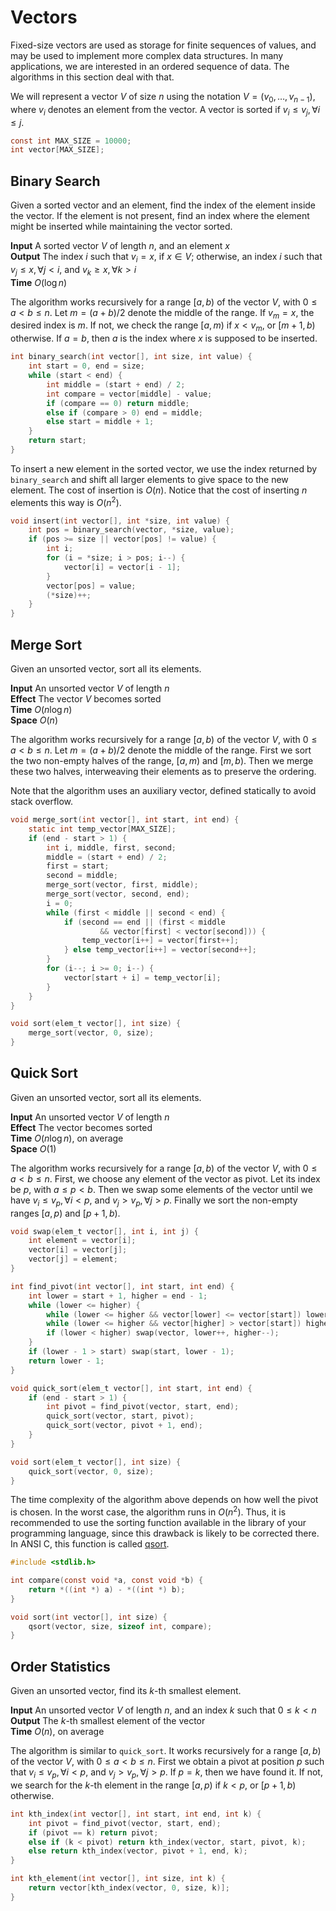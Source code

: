 # Vectors

Fixed-size vectors are used as storage for finite sequences of values, and may
be used to implement more complex data structures. In many applications, we are
interested in an ordered sequence of data. The algorithms in this section deal
with that.

We will represent a vector $V$ of size $n$ using the notation $V=(v_0,
\ldots, v_{n-1})$, where $v_i$ denotes an element from the vector. A vector is
sorted if $v_i \leq v_j, \forall i \leq j$.

```c
const int MAX_SIZE = 10000;
int vector[MAX_SIZE];
```


## Binary Search

Given a sorted vector and an element, find the index of the element inside the
vector. If the element is not present, find an index where the element might
be inserted while maintaining the vector sorted.

**Input** A sorted vector $V$ of length $n$, and an element $x$ \
**Output** The index $i$ such that $v_i = x$, if $x \in V$; otherwise,
an index $i$ such that $v_j \leq x, \forall j < i$, and $v_k \geq x,
\forall k > i$ \
**Time** $O(\log{n})$

The algorithm works recursively for a range $[a, b)$ of the vector $V$, with $0
\leq a < b \leq n$. Let $m = (a + b) / 2$ denote the middle of the range.  If
$v_m = x$, the desired index is $m$. If not, we check the range $[a, m)$ if $x <
v_m$, or $[m + 1, b)$ otherwise. If $a = b$, then $a$ is the index where $x$ is
supposed to be inserted.

```c
int binary_search(int vector[], int size, int value) {
    int start = 0, end = size;
    while (start < end) {
        int middle = (start + end) / 2;
        int compare = vector[middle] - value;
        if (compare == 0) return middle;
        else if (compare > 0) end = middle;
        else start = middle + 1;
    }
    return start;
}
```

To insert a new element in the sorted vector, we use the index returned by
`binary_search` and shift all larger elements to give space to the new element.
The cost of insertion is $O(n)$. Notice that the cost of inserting $n$ elements
this way is $O(n^2)$.

```c
void insert(int vector[], int *size, int value) {
    int pos = binary_search(vector, *size, value);
    if (pos >= size || vector[pos] != value) {
        int i;
        for (i = *size; i > pos; i--) {
            vector[i] = vector[i - 1];
        }
        vector[pos] = value;
        (*size)++;
    }
}
```


## Merge Sort

Given an unsorted vector, sort all its elements.

**Input** An unsorted vector $V$ of length $n$ \
**Effect** The vector $V$ becomes sorted \
**Time** $O(n \log{n})$ \
**Space** $O(n)$

The algorithm works recursively for a range $[a, b)$ of the vector $V$, with
$0 \leq a < b \leq n$. Let $m = (a + b) / 2$ denote the middle of the range.
First we sort the two non-empty halves of the range, $[a, m)$ and $[m, b)$.
Then we merge these two halves, interweaving their elements as to preserve the
ordering.

Note that the algorithm uses an auxiliary vector, defined statically to avoid
stack overflow.

```c
void merge_sort(int vector[], int start, int end) {
    static int temp_vector[MAX_SIZE];
    if (end - start > 1) {
        int i, middle, first, second;
        middle = (start + end) / 2;
        first = start;
        second = middle;
        merge_sort(vector, first, middle);
        merge_sort(vector, second, end);
        i = 0;
        while (first < middle || second < end) {
            if (second == end || (first < middle
                    && vector[first] < vector[second])) {
                temp_vector[i++] = vector[first++];
            } else temp_vector[i++] = vector[second++];
        }
        for (i--; i >= 0; i--) {
            vector[start + i] = temp_vector[i];
        }
    }
}

void sort(elem_t vector[], int size) {
    merge_sort(vector, 0, size);
}
```


## Quick Sort

Given an unsorted vector, sort all its elements.

**Input** An unsorted vector $V$ of length $n$ \
**Effect** The vector becomes sorted \
**Time** $O(n \log{n})$, on average \
**Space** $O(1)$

The algorithm works recursively for a range $[a, b)$ of the vector $V$, with
$0 \leq a < b \leq n$. First, we choose any element of the vector as pivot.
Let its index be $p$, with $a \leq p < b$. Then we swap some elements of the
vector until we have $v_i \leq v_p, \forall i < p$,
and $v_j > v_p, \forall j > p$. Finally we sort the non-empty ranges
$[a, p)$ and $[p + 1, b)$.

```c
void swap(elem_t vector[], int i, int j) {
    int element = vector[i];
    vector[i] = vector[j];
    vector[j] = element;
}

int find_pivot(int vector[], int start, int end) {
    int lower = start + 1, higher = end - 1;
    while (lower <= higher) {
        while (lower <= higher && vector[lower] <= vector[start]) lower++;
        while (lower <= higher && vector[higher] > vector[start]) higher--;
        if (lower < higher) swap(vector, lower++, higher--);
    }
    if (lower - 1 > start) swap(start, lower - 1);
    return lower - 1;
}

void quick_sort(elem_t vector[], int start, int end) {
    if (end - start > 1) {
        int pivot = find_pivot(vector, start, end);
        quick_sort(vector, start, pivot);
        quick_sort(vector, pivot + 1, end);
    }
}

void sort(elem_t vector[], int size) {
    quick_sort(vector, 0, size);
}
```

The time complexity of the algorithm above depends on how well the pivot is
chosen. In the worst case, the algorithm runs in $O(n^2)$. Thus, it is
recommended to use the sorting function available in the library of your
programming language, since this drawback is likely to be corrected there.
In ANSI C, this function is called
    [qsort](http://www.cplusplus.com/reference/cstdlib/qsort/).

```c
#include <stdlib.h>

int compare(const void *a, const void *b) {
    return *((int *) a) - *((int *) b);
}

void sort(int vector[], int size) {
    qsort(vector, size, sizeof int, compare);
}
```


## Order Statistics

Given an unsorted vector, find its $k$-th smallest element.

**Input** An unsorted vector $V$ of length $n$, and an index $k$ such that
$0 \leq k < n$ \
**Output** The $k$-th smallest element of the vector \
**Time** $O(n)$, on average

The algorithm is similar to `quick_sort`. It works recursively for a range $[a,
b)$ of the vector $V$, with $0 \leq a < b \leq n$.  First we obtain a pivot at
position $p$ such that $v_i \leq v_p, \forall i < p$, and $v_j > v_p,
\forall j > p$.  If $p = k$, then we have found it.  If not, we search for
the $k$-th element in the range $[a, p)$ if $k < p$, or $[p + 1, b)$ otherwise.

```c
int kth_index(int vector[], int start, int end, int k) {
    int pivot = find_pivot(vector, start, end);
    if (pivot == k) return pivot;
    else if (k < pivot) return kth_index(vector, start, pivot, k);
    else return kth_index(vector, pivot + 1, end, k);
}

int kth_element(int vector[], int size, int k) {
    return vector[kth_index(vector, 0, size, k)];
}
